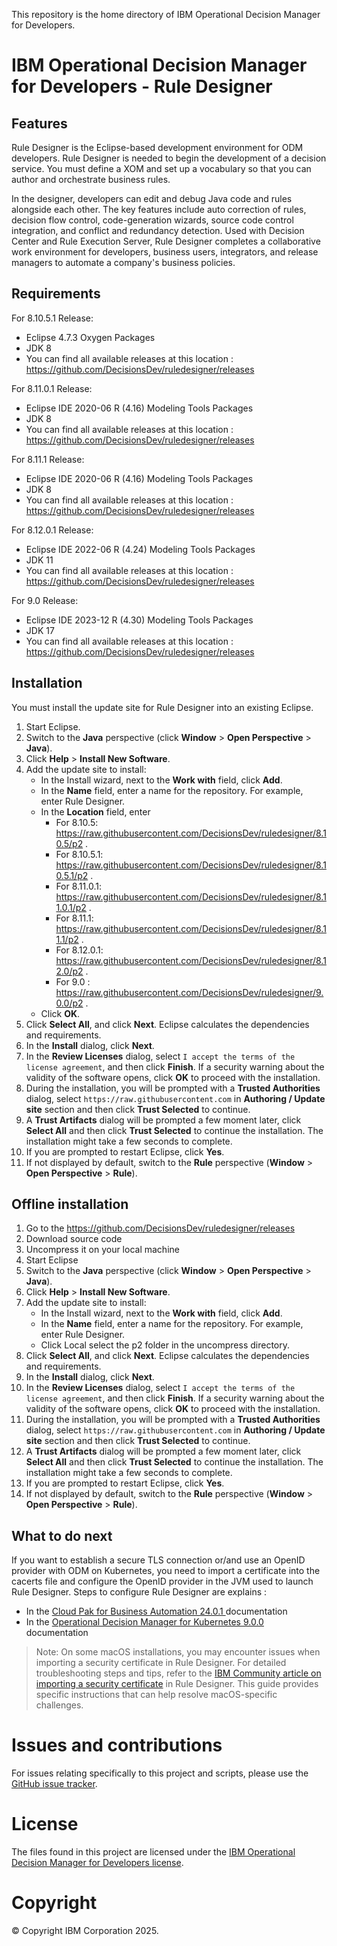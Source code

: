 This repository is the home directory of IBM Operational Decision Manager for Developers.

# IBM Operational Decision Manager for Developers - Rule Designer

## Features
Rule Designer is the Eclipse-based development environment for ODM developers. Rule Designer is needed to begin the development of a decision service. You must define a XOM and set up a vocabulary so that you can author and orchestrate business rules.

In the designer, developers can edit and debug Java code and rules alongside each other. The key features include auto correction of rules, decision flow control, code-generation wizards, source code control integration, and conflict and redundancy detection. Used with Decision Center and Rule Execution Server, Rule Designer completes a collaborative work environment for developers, business users, integrators, and release managers to automate a company's business policies.

## Requirements

For 8.10.5.1 Release:
   - Eclipse 4.7.3 Oxygen Packages
   - JDK 8
   - You can find all available releases at this location : https://github.com/DecisionsDev/ruledesigner/releases

For 8.11.0.1 Release:
   - Eclipse IDE 2020-06 R (4.16) Modeling Tools Packages
   - JDK 8
   - You can find all available releases at this location : https://github.com/DecisionsDev/ruledesigner/releases

For 8.11.1 Release:
   - Eclipse IDE 2020-06 R (4.16) Modeling Tools Packages
   - JDK 8
   - You can find all available releases at this location : https://github.com/DecisionsDev/ruledesigner/releases

For 8.12.0.1 Release:
   - Eclipse IDE 2022-06 R (4.24) Modeling Tools Packages
   - JDK 11
   - You can find all available releases at this location : https://github.com/DecisionsDev/ruledesigner/releases

For 9.0 Release:
   - Eclipse IDE 2023-12 R (4.30) Modeling Tools Packages
   - JDK 17
   - You can find all available releases at this location : https://github.com/DecisionsDev/ruledesigner/releases
     
## Installation
You must install the update site for Rule Designer into an existing Eclipse.

1. Start Eclipse.
2. Switch to the **Java** perspective (click **Window** > **Open Perspective** > **Java**).
3. Click **Help** > **Install New Software**.
4. Add the update site to install:
   - In the Install wizard, next to the **Work with** field, click **Add**.
   - In the **Name** field, enter a name for the repository. For example, enter Rule Designer.
   - In the **Location** field, enter
     - For 8.10.5: https://raw.githubusercontent.com/DecisionsDev/ruledesigner/8.10.5/p2 .
     - For 8.10.5.1: https://raw.githubusercontent.com/DecisionsDev/ruledesigner/8.10.5.1/p2 .
     - For 8.11.0.1: https://raw.githubusercontent.com/DecisionsDev/ruledesigner/8.11.0.1/p2 .
     - For 8.11.1: https://raw.githubusercontent.com/DecisionsDev/ruledesigner/8.11.1/p2 .
     - For 8.12.0.1: https://raw.githubusercontent.com/DecisionsDev/ruledesigner/8.12.0/p2 .
     - For 9.0 : https://raw.githubusercontent.com/DecisionsDev/ruledesigner/9.0.0/p2 .
   - Click **OK**.
5. Click **Select All**, and click **Next**. Eclipse calculates the dependencies and requirements.
6. In the **Install** dialog, click **Next**.
7. In the **Review Licenses** dialog, select `I accept the terms of the license agreement`, and then click **Finish**. If a security warning about the validity of the software opens, click **OK** to proceed with the installation.
8. During the installation, you will be prompted with a **Trusted Authorities** dialog, select `https://raw.githubusercontent.com` in **Authoring / Update site** section and then click **Trust Selected** to continue.
9. A **Trust Artifacts** dialog will be prompted a few moment later, click **Select All** and then click **Trust Selected** to continue the installation. The installation might take a few seconds to complete. 
10. If you are prompted to restart Eclipse, click **Yes**.
11. If not displayed by default, switch to the **Rule** perspective (**Window** > **Open Perspective** > **Rule**).

## Offline installation
1. Go to the https://github.com/DecisionsDev/ruledesigner/releases
2. Download source code
3. Uncompress it on your local machine
4. Start Eclipse
5. Switch to the **Java** perspective (click **Window** > **Open Perspective** > **Java**).
6. Click **Help** > **Install New Software**.
7. Add the update site to install:
   - In the Install wizard, next to the **Work with** field, click **Add**.
   - In the **Name** field, enter a name for the repository. For example, enter Rule Designer.
   - Click Local select the p2 folder in the uncompress directory.
8. Click **Select All**, and click **Next**. Eclipse calculates the dependencies and requirements.
9. In the **Install** dialog, click **Next**.
10. In the **Review Licenses** dialog, select `I accept the terms of the license agreement`, and then click **Finish**. If a security warning about the validity of the software opens, click **OK** to proceed with the installation.
11. During the installation, you will be prompted with a **Trusted Authorities** dialog, select `https://raw.githubusercontent.com` in **Authoring / Update site** section and then click **Trust Selected** to continue.
12. A **Trust Artifacts** dialog will be prompted a few moment later, click **Select All** and then click **Trust Selected** to continue the installation. The installation might take a few seconds to complete. 
13. If you are prompted to restart Eclipse, click **Yes**.
14. If not displayed by default, switch to the **Rule** perspective (**Window** > **Open Perspective** > **Rule**).

## What to do next
If you want to establish a secure TLS connection or/and use an OpenID provider with ODM on Kubernetes, you need to import a certificate into the cacerts file and configure the OpenID provider in the JVM used to launch Rule Designer. 
Steps to configure Rule Designer are explains :
- In the [Cloud Pak for Business Automation 24.0.1 ](https://www.ibm.com/docs/en/cloud-paks/cp-biz-automation/24.0.1?topic=manager-importing-security-certificate-in-rule-designer) documentation
- In the [Operational Decision Manager for Kubernetes 9.0.0](https://www.ibm.com/docs/en/odm/9.0.0?topic=designer-importing-security-certificate-in-rule) documentation

> Note: On some macOS installations, you may encounter issues when importing a security certificate in Rule Designer. For detailed troubleshooting steps and tips, refer to the [IBM Community article on importing a security certificate](https://community.ibm.com/community/user/automation/blogs/sia-sin-tay/2025/01/13/tips-about-importing-a-security-certificate-in-rul) in Rule Designer. This guide provides specific instructions that can help resolve macOS-specific challenges.

# Issues and contributions
For issues relating specifically to this project and scripts, please use the [GitHub issue tracker](../../issues).

# License
The files found in this project are licensed under the [IBM Operational Decision Manager for Developers license](LICENSE).

# Copyright
© Copyright IBM Corporation 2025.
